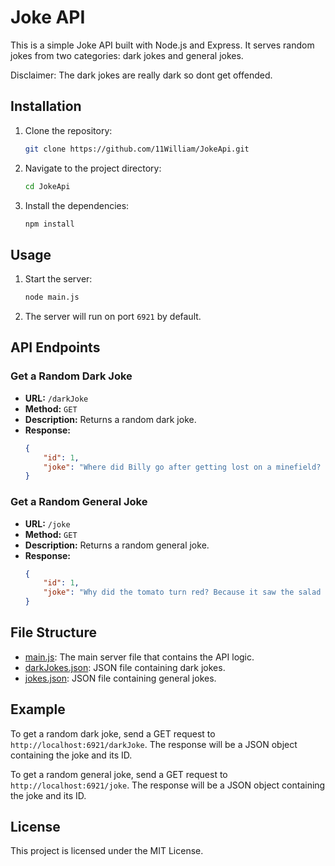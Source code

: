 # Joke API

This is a simple Joke API built with Node.js and Express. It serves random jokes from two categories: dark jokes and general jokes.

Disclaimer: The dark jokes are really dark so dont get offended.

## Installation

1. Clone the repository:
    ```sh
    git clone https://github.com/11William/JokeApi.git
    ```

2. Navigate to the project directory:
    ```sh
    cd JokeApi
    ```

3. Install the dependencies:
    ```sh
    npm install
    ```

## Usage

1. Start the server:
    ```sh
    node main.js
    ```

2. The server will run on port `6921` by default.

## API Endpoints

### Get a Random Dark Joke

- **URL:** `/darkJoke`
- **Method:** `GET`
- **Description:** Returns a random dark joke.
- **Response:**
    ```json
    {
        "id": 1,
        "joke": "Where did Billy go after getting lost on a minefield? Everywhere....."
    }
    ```

### Get a Random General Joke

- **URL:** `/joke`
- **Method:** `GET`
- **Description:** Returns a random general joke.
- **Response:**
    ```json
    {
        "id": 1,
        "joke": "Why did the tomato turn red? Because it saw the salad dressing!"
    }
    ```

## File Structure

- [main.js](http://_vscodecontentref_/1): The main server file that contains the API logic.
- [darkJokes.json](http://_vscodecontentref_/2): JSON file containing dark jokes.
- [jokes.json](http://_vscodecontentref_/3): JSON file containing general jokes.

## Example

To get a random dark joke, send a GET request to `http://localhost:6921/darkJoke`. The response will be a JSON object containing the joke and its ID.

To get a random general joke, send a GET request to `http://localhost:6921/joke`. The response will be a JSON object containing the joke and its ID.

## License

This project is licensed under the MIT License.
